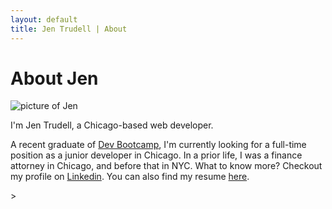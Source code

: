 ```yaml
---
layout: default
title: Jen Trudell | About
---
```


<div class="post">
	<h1 class="pageTitle">About Jen</h1>
	<img id = "jenpic" src="{{ '/assets/img/jen.jpg' | prepend: site.baseurl }}" alt="picture of Jen">
	<p class="intro">I'm Jen Trudell, a Chicago-based web developer.</p>

  <p>A recent graduate of <a href="http://www.devbootcamp.com" target="_blank">Dev Bootcamp</a>, I'm currently looking for a full-time position as a junior developer in Chicago. In a prior life, I was a finance attorney in Chicago, and before that in NYC. What to know more? Checkout my profile on <a href="http://www.linkedin.com/in/jktrudell" target="_blank">Linkedin</a>. You can also find my resume <a href="/resume.html">here</a>.</p>
</div>
>
